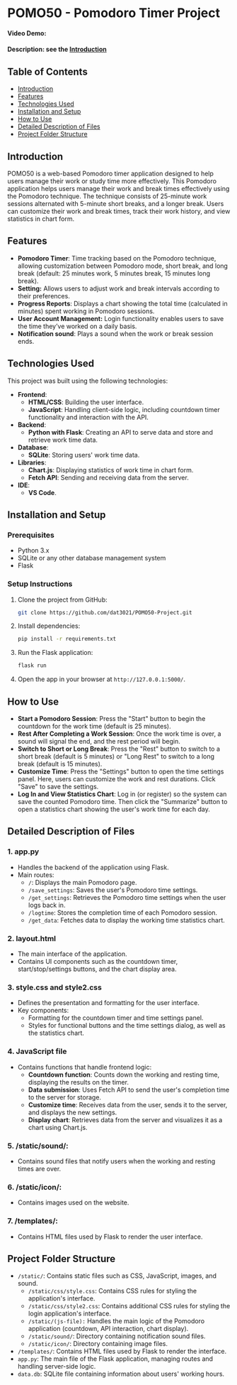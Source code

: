 # POMO50 - Pomodoro Timer Project
#### Video Demo:  [<URL HERE>](https://youtu.be/YoodFLGPNlk)
#### Description: see the [Introduction](#introduction)

## Table of Contents
- [Introduction](#introduction)
- [Features](#features)
- [Technologies Used](#technologies-used)
- [Installation and Setup](#installation-and-setup)
- [How to Use](#how-to-use)
- [Detailed Description of Files](#detailed-description-of-files)
- [Project Folder Structure](#project-folder-structure)


## Introduction
POMO50 is a web-based Pomodoro timer application designed to help users manage their work or study time more effectively. This Pomodoro application helps users manage their work and break times effectively using the Pomodoro technique. The technique consists of 25-minute work sessions alternated with 5-minute short breaks, and a longer break. Users can customize their work and break times, track their work history, and view statistics in chart form.

## Features
- **Pomodoro Timer**: Time tracking based on the Pomodoro technique, allowing customization between Pomodoro mode, short break, and long break (default: 25 minutes work, 5 minutes break, 15 minutes long break).
- **Setting:** Allows users to adjust work and break intervals according to their preferences.
- **Progress Reports**: Displays a chart showing the total time (calculated in minutes) spent working in Pomodoro sessions.
- **User Account Management:** Login functionality enables users to save the time they’ve worked on a daily basis.
- **Notification sound**: Plays a sound when the work or break session ends.

## Technologies Used
This project was built using the following technologies:
- **Frontend**:
    - **HTML/CSS**: Building the user interface.
    - **JavaScript**: Handling client-side logic, including countdown timer functionality and interaction with the API.
- **Backend**:
    - **Python with Flask**: Creating an API to serve data and store and retrieve work time data.
- **Database**:
    - **SQLite**: Storing users' work time data.
- **Libraries**:
    - **Chart.js**: Displaying statistics of work time in chart form.
    - **Fetch API**: Sending and receiving data from the server.
- **IDE**:
    - **VS Code**.

## Installation and Setup

### Prerequisites
- Python 3.x
- SQLite or any other database management system
- Flask

### Setup Instructions

1. Clone the project from GitHub:

    ```bash
    git clone https://github.com/dat3021/POMO50-Project.git
    ```

2. Install dependencies:

    ```bash
    pip install -r requirements.txt
    ```

3. Run the Flask application:

    ```bash
    flask run
    ```

4. Open the app in your browser at `http://127.0.0.1:5000/`.


## How to Use
- **Start a Pomodoro Session**: Press the "Start" button to begin the countdown for the work time (default is 25 minutes).
- **Rest After Completing a Work Session**: Once the work time is over, a sound will signal the end, and the rest period will begin.
- **Switch to Short or Long Break**: Press the "Rest" button to switch to a short break (default is 5 minutes) or "Long Rest" to switch to a long break (default is 15 minutes).
- **Customize Time**: Press the "Settings" button to open the time settings panel. Here, users can customize the work and rest durations. Click "Save" to save the settings.
- **Log In and View Statistics Chart**: Log in (or register) so the system can save the counted Pomodoro time. Then click the "Summarize" button to open a statistics chart showing the user's work time for each day.

## Detailed Description of Files

### 1. **app.py**

- Handles the backend of the application using Flask.
- Main routes:
    - `/`: Displays the main Pomodoro page.
    - `/save_settings`: Saves the user's Pomodoro time settings.
    - `/get_settings`: Retrieves the Pomodoro time settings when the user logs back in.
    - `/logtime`: Stores the completion time of each Pomodoro session.
    - `/get_data`: Fetches data to display the working time statistics chart.

### 2. **layout.html**

- The main interface of the application.
- Contains UI components such as the countdown timer, start/stop/settings buttons, and the chart display area.

### 3. **style.css and style2.css**

- Defines the presentation and formatting for the user interface.
- Key components:
    - Formatting for the countdown timer and time settings panel.
    - Styles for functional buttons and the time settings dialog, as well as the statistics chart.

### 4. **JavaScript file**

- Contains functions that handle frontend logic:
    - **Countdown function**: Counts down the working and resting time, displaying the results on the timer.
    - **Data submission**: Uses Fetch API to send the user's completion time to the server for storage.
    - **Customize time**: Receives data from the user, sends it to the server, and displays the new settings.
    - **Display chart**: Retrieves data from the server and visualizes it as a chart using Chart.js.

### 5. **/static/sound/**:

- Contains sound files that notify users when the working and resting times are over.

### 6. **/static/icon/**:

- Contains images used on the website.

### 7. **/templates/**:

- Contains HTML files used by Flask to render the user interface.

## Project Folder Structure

- `/static/`: Contains static files such as CSS, JavaScript, images, and sound.
    - `/static/css/style.css`: Contains CSS rules for styling the application's interface.
    - `/static/css/style2.css`: Contains additional CSS rules for styling the login application's interface.
    - `/static/(js-file):` Handles the main logic of the Pomodoro application (countdown, API interaction, chart display).
    - `/static/sound/`: Directory containing notification sound files.
    - `/static/icon/`: Directory containing image files.
- `/templates/`: Contains HTML files used by Flask to render the interface.
- `app.py`: The main file of the Flask application, managing routes and handling server-side logic.
- `data.db`: SQLite file containing information about users' working hours.
